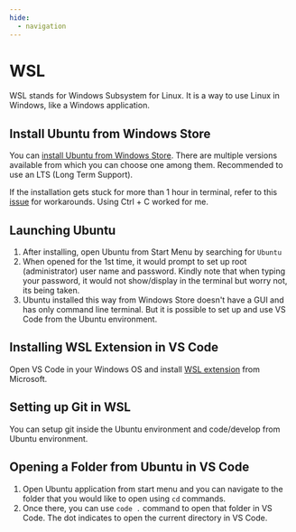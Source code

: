 ```yaml
---
hide:
  - navigation
---
```

# WSL
WSL stands for Windows Subsystem for Linux. It is a way to use Linux in Windows, like a Windows application.

## Install Ubuntu from Windows Store
You can [install Ubuntu from Windows Store](https://www.microsoft.com/store/productId/9MTTCL66CPXJ). There are multiple versions available from which you can choose one among them.  Recommended to use an LTS (Long Term Support).

If the installation gets stuck for more than 1 hour in terminal, refer to this [issue](https://github.com/microsoft/WSL/issues/6405) for workarounds. Using Ctrl + C worked for me.

## Launching Ubuntu
1. After installing, open Ubuntu from Start Menu by searching for `Ubuntu`
2. When opened for the 1st time, it would prompt to set up root (administrator) user name and password. Kindly note that when typing your password, it would not show/display in the terminal but worry not, its being taken.
3. Ubuntu installed this way from Windows Store doesn't have a GUI and has only command line terminal. But it is possible to set up and use VS Code from the Ubuntu environment.

## Installing WSL Extension in VS Code
Open VS Code in your Windows OS and install [WSL extension](https://marketplace.visualstudio.com/items?itemName=ms-vscode-remote.remote-ws) from Microsoft.


## Setting up Git in WSL
You can setup git inside the Ubuntu environment and code/develop from Ubuntu environment.

## Opening a Folder from Ubuntu in VS Code
1. Open Ubuntu application from start menu and you can navigate to the folder that you would like to open using `cd` commands. 
2. Once there, you can use `code .` command to open that folder in VS Code. The dot indicates to open the current directory in VS Code.
